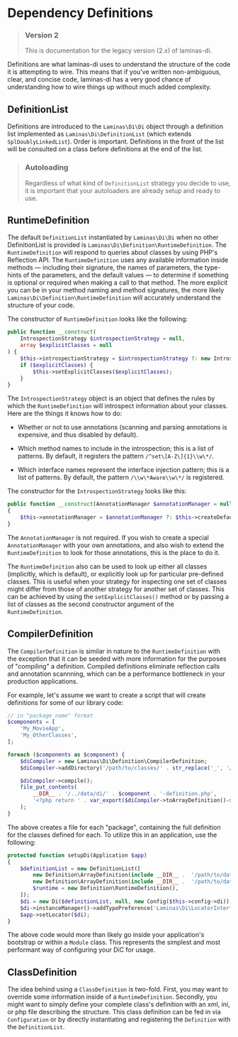# Dependency Definitions

> ### Version 2
>
> This is documentation for the legacy version (2.x) of laminas-di.

Definitions are what laminas-di uses to understand the structure of the code it is
attempting to wire. This means that if you've written non-ambiguous, clear, and
concise code, laminas-di has a very good chance of understanding how to wire things
up without much added complexity.

## DefinitionList

Definitions are introduced to the `Laminas\Di\Di` object through a definition list
implemented as `Laminas\Di\DefinitionList` (which extends `SplDoublyLinkedList`).
Order is important. Definitions in the front of the list will be consulted on a
class before definitions at the end of the list.

> ### Autoloading
>
> Regardless of what kind of `DefinitionList` strategy you decide to use, it is
> important that your autoloaders are already setup and ready to use.

## RuntimeDefinition

The default `DefinitionList` instantiated by `Laminas\Di\Di` when no other
DefinitionList is provided is `Laminas\Di\Definition\RuntimeDefinition`. The
`RuntimeDefinition` will respond to queries about classes by using PHP's
Reflection API. The `RuntimeDefinition` uses any available information inside
methods &mdash; including their signature, the names of parameters, the
type-hints of the parameters, and the default values &mdash; to determine if
something is optional or required when making a call to that method. The more
explicit you can be in your method naming and method signatures, the more likely
`Laminas\Di\Definition\RuntimeDefinition` will accurately understand the structure
of your code.

The constructor of `RuntimeDefinition` looks like the following:

```php
public function __construct(
    IntrospectionStrategy $introspectionStrategy = null,
    array $explicitClasses = null
) {
    $this->introspectionStrategy = $introspectionStrategy ?: new IntrospectionStrategy();
    if ($explicitClasses) {
        $this->setExplicitClasses($explicitClasses);
    }
}
```

The `IntrospectionStrategy` object is an object that defines the rules by which
the `RuntimeDefinition` will introspect information about your classes. Here are
the things it knows how to do:

- Whether or not to use annotations (scanning and parsing annotations is
  expensive, and thus disabled by default).

- Which method names to include in the introspection; this is a list of
  patterns. By default, it registers the pattern `/^set\[A-Z\]{1}\\w\*/`.

- Which interface names represent the interface injection pattern; this is a
  list of patterns. By default, the pattern `/\\w\*Aware\\w\*/` is registered.

The constructor for the `IntrospectionStrategy` looks like this:

```php
public function __construct(AnnotationManager $annotationManager = null)
{
    $this->annotationManager = $annotationManager ?: $this->createDefaultAnnotationManager();
}
```

The `AnnotationManager` is not required. If you wish to create a special
`AnnotationManager` with your own annotations, and also wish to extend the
`RuntimeDefinition` to look for those annotations, this is the place to do it.

The `RuntimeDefinition` also can be used to look up either all classes
(implicitly, which is default), or explicitly look up for particular pre-defined
classes. This is useful when your strategy for inspecting one set of classes
might differ from those of another strategy for another set of classes. This can
be achieved by using the `setExplicitClasses()` method or by passing a list of
classes as the second constructor argument of the `RuntimeDefinition`.

## CompilerDefinition

The `CompilerDefinition` is similar in nature to the `RuntimeDefinition` with
the exception that it can be seeded with more information for the purposes of
"compiling" a definition. Compiled definitions eliminate reflection calls and
annotation scannning, which can be a performance bottleneck in your production
applications.

For example, let's assume we want to create a script that will create
definitions for some of our library code:

```php
// in "package name" format
$components = [
    'My_MovieApp',
    'My_OtherClasses',
];

foreach ($components as $component) {
    $diCompiler = new Laminas\Di\Definition\CompilerDefinition;
    $diCompiler->addDirectory('/path/to/classes/' . str_replace('_', '/', $component));

    $diCompiler->compile();
    file_put_contents(
        __DIR__ . '/../data/di/' . $component . '-definition.php',
        '<?php return ' . var_export($diCompiler->toArrayDefinition()->toArray(), true) . ';'
    );
}
```

The above creates a file for each "package", containing the full definition for
the classes defined for each. To utilize this in an application, use the
following:

```php
protected function setupDi(Application $app)
{
    $definitionList = new DefinitionList([
        new Definition\ArrayDefinition(include __DIR__ .  '/path/to/data/di/My_MovieApp-definition.php'),
        new Definition\ArrayDefinition(include __DIR__ .  '/path/to/data/di/My_OtherClasses-definition.php'),
        $runtime = new Definition\RuntimeDefinition(),
    ]);
    $di = new Di($definitionList, null, new Config($this->config->di));
    $di->instanceManager()->addTypePreference('Laminas\Di\LocatorInterface', $di);
    $app->setLocator($di);
}
```

The above code would more than likely go inside your application's bootstrap or
within a `Module` class. This represents the simplest and most performant way
of configuring your DiC for usage.

## ClassDefinition

The idea behind using a `ClassDefinition` is two-fold. First, you may want to
override some information inside of a `RuntimeDefinition`. Secondly, you might
want to simply define your complete class's definition with an xml, ini, or php
file describing the structure. This class definition can be fed in via
`Configuration` or by directly instantiating and registering the `Definition`
with the `DefinitionList`.
